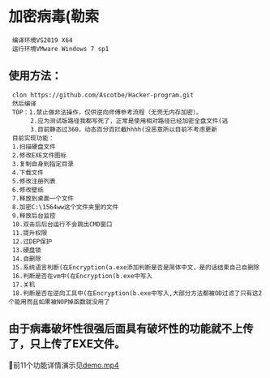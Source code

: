 加密病毒(勒索
=
     编译环境VS2019 X64
	 运行环境VMware Windows 7 sp1
	 

	 
使用方法：
-
     clon https://github.com/Ascotbe/Hacker-program.git
	 然后编译
	 TOP：1.禁止做非法操作，仅供逆向师傅参考流程（无壳无内存加密）。
		  2.应为测试版路径我都写死了，正常是使用相对路径已经加密全盘文件(逃
		  3.目前静态过360，动态百分百拦截hhhh(没恶意所以目前不考虑更新
	 目前实现功能：
	 1.扫描硬盘文件
	 2.修改EXE文件图标
	 3.复制自身到指定目录
	 4.下载文件
	 5.修改注册列表
	 6.修改壁纸
	 7.释放到桌面一个文件
	 8.加密C:\1564ww这个文件夹里的文件
	 9.释放后台监控
	 10.双击后后台运行不会跳出CMD窗口
	 11.提升权限
	 12.过DEP保护
	 13.硬盘锁
	 14.自删除
	 15.系统语言判断(在Encryption(a.exe添加判断是否是简体中文，是的话结束自己自删除
     16.判断是否在vm中(在Encryption(b.exe中写入
	 17.关机
	 18.判断是否在逆向工具中(在Encryption(b.exe中写入,大部分方法都被OD过滤了只有这2个能用而且如果被NOP掉函数就没用了

	 
由于病毒破坏性很强后面具有破坏性的功能就不上传了，只上传了EXE文件。
-	 
	 
:lemon:前11个功能详情演示见[demo.mp4](https://github.com/Ascotbe/Hacker-program/blob/master/Encryption/demo.mp4)